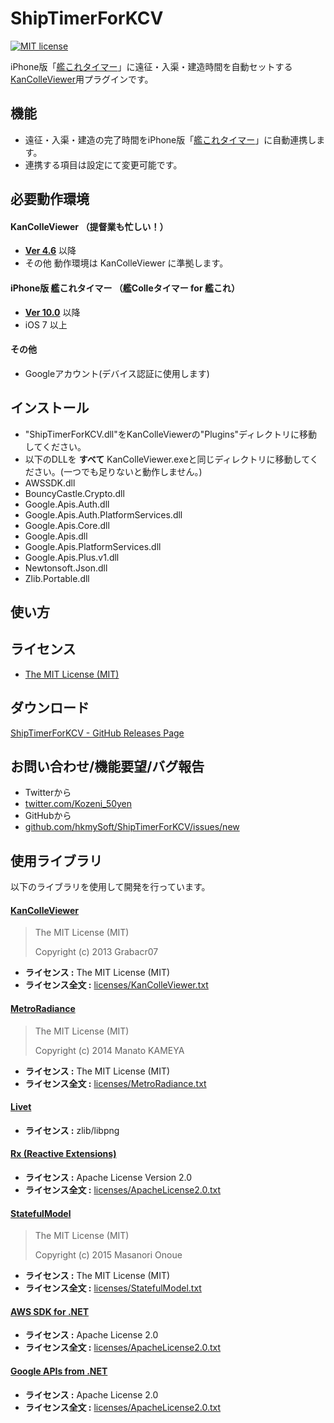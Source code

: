 ShipTimerForKCV
======================
[![MIT license](https://img.shields.io/badge/license-MIT-blue.svg?style=flat-square)](https://raw.githubusercontent.com/hkmySoft/ShipTimerForKCV/master/LICENSE)
<!--[![Release]()]()-->

iPhone版「[艦これタイマー](https://itunes.apple.com/jp/app/shiptimer/id684642180?l=ja&ls=1&mt=8)」に遠征・入渠・建造時間を自動セットする  
[KanColleViewer](http://grabacr.net/kancolleviewer)用プラグインです。

## 機能
* 遠征・入渠・建造の完了時間をiPhone版「[艦これタイマー](https://itunes.apple.com/jp/app/shiptimer/id684642180?l=ja&ls=1&mt=8)」に自動連携します。
* 連携する項目は設定にて変更可能です。

## 必要動作環境

#### KanColleViewer （提督業も忙しい！）
* **[Ver 4.6](http://grabacr.net/kancolleviewer)** 以降
* その他 動作環境は KanColleViewer に準拠します。

#### iPhone版 艦これタイマー （艦Colleタイマー for 艦これ）
* **[Ver 10.0](https://itunes.apple.com/jp/app/shiptimer/id684642180?l=ja&ls=1&mt=8)** 以降
* iOS 7 以上

#### その他
* Googleアカウント(デバイス認証に使用します)

## インストール

* "ShipTimerForKCV.dll"をKanColleViewerの"Plugins"ディレクトリに移動してください。
* 以下のDLLを **すべて** KanColleViewer.exeと同じディレクトリに移動してください。(一つでも足りないと動作しません。)
 * AWSSDK.dll
 * BouncyCastle.Crypto.dll
 * Google.Apis.Auth.dll
 * Google.Apis.Auth.PlatformServices.dll
 * Google.Apis.Core.dll
 * Google.Apis.dll
 * Google.Apis.PlatformServices.dll
 * Google.Apis.Plus.v1.dll
 * Newtonsoft.Json.dll
 * Zlib.Portable.dll

## 使い方


## ライセンス

* [The MIT License (MIT)](LICENSE)  


## ダウンロード

 [ShipTimerForKCV - GitHub Releases Page]()



## お問い合わせ/機能要望/バグ報告
- Twitterから
 - [twitter.com/Kozeni_50yen](https://twitter.com/Kozeni_50yen)
- GitHubから
 - [github.com/hkmySoft/ShipTimerForKCV/issues/new](https://github.com/hkmySoft/ShipTimerForKCV/issues/new)



## 使用ライブラリ

以下のライブラリを使用して開発を行っています。

#### [KanColleViewer](https://github.com/Grabacr07/KanColleViewer)

> The MIT License (MIT)
>
> Copyright (c) 2013 Grabacr07

* **ライセンス :** The MIT License (MIT)
* **ライセンス全文 :** [licenses/KanColleViewer.txt](licenses/KanColleViewer.txt)

#### [MetroRadiance](https://github.com/Grabacr07/MetroRadiance)

> The MIT License (MIT)
>
> Copyright (c) 2014 Manato KAMEYA

* **ライセンス :** The MIT License (MIT)
* **ライセンス全文 :** [licenses/MetroRadiance.txt](licenses/MetroRadiance.txt)

#### [Livet](http://ugaya40.hateblo.jp/entry/Livet)

* **ライセンス :** zlib/libpng

#### [Rx (Reactive Extensions)](https://rx.codeplex.com/)

* **ライセンス :** Apache License Version 2.0
* **ライセンス全文 :** [licenses/ApacheLicense2.0.txt](licenses/ApacheLicense2.0.txt)

#### [StatefulModel](http://ugaya40.hateblo.jp/entry/StatefulModel)

> The MIT License (MIT)
>
> Copyright (c) 2015 Masanori Onoue

* **ライセンス :** The MIT License (MIT)
* **ライセンス全文 :** [licenses/StatefulModel.txt](licenses/StatefulModel.txt)


#### [AWS SDK for .NET](https://aws.amazon.com/jp/sdk-for-net/)

* **ライセンス :** Apache License 2.0
* **ライセンス全文 :** [licenses/ApacheLicense2.0.txt](licenses/ApacheLicense2.0.txt)

#### [Google APIs from .NET](https://developers.google.com/api-client-library/dotnet/)

* **ライセンス :** Apache License 2.0
* **ライセンス全文 :** [licenses/ApacheLicense2.0.txt](licenses/ApacheLicense2.0.txt)
